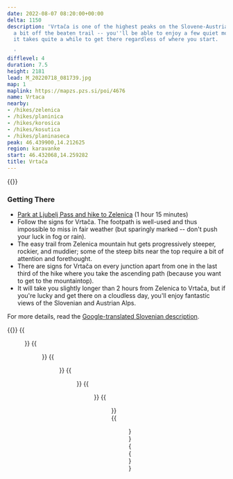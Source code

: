 ```yaml
---
date: 2022-08-07 08:20:00+00:00
delta: 1150
description: 'Vrtača is one of the highest peaks on the Slovene-Austrian border. It''s
  a bit off the beaten trail -- you''ll be able to enjoy a few quiet moments, but
  it takes quite a while to get there regardless of where you start.

  '
difflevel: 4
duration: 7.5
height: 2181
lead: M_20220718_081739.jpg
map: 1
maplink: https://mapzs.pzs.si/poi/4676
name: Vrtaca
nearby:
- /hikes/zelenica
- /hikes/planinica
- /hikes/korosica
- /hikes/kosutica
- /hikes/planinaseca
peak: 46.439900,14.212625
region: karavanke
start: 46.432068,14.259282
title: Vrtača
---
```

{{<hike-details description="yes">}}

### Getting There

* [Park at Ljubelj Pass and hike to Zelenica](../zelenica) (1 hour 15 minutes)
* Follow the signs for Vrtača. The footpath is well-used and thus impossible to miss in fair weather (but sparingly marked -- don't push your luck in fog or rain).
* The easy trail from Zelenica mountain hut gets progressively steeper, rockier, and muddier; some of the steep bits near the top require a bit of attention and forethought.
* There are signs for Vrtača on every junction apart from one in the last third of the hike where you take the ascending path (because you want to get to the mountaintop).
* It will take you slightly longer than 2 hours from Zelenica to Vrtača, but if you're lucky and get there on a cloudless day, you'll enjoy fantastic views of the Slovenian and Austrian Alps.

For more details, read the [Google-translated Slovenian description](https://sloveniahiking-rocks.translate.goog/hikes/vrtaca/?_x_tr_sl=sl&_x_tr_tl=en&_x_tr_hl=en-US).

{{<gallery>}}
{{<figure src="M_20220718_081115.jpg">}}
{{<figure src="M_20220718_091057.jpg">}}
{{<figure src="M_20220718_092830.jpg">}}
{{<figure src="M_20220718_092833.jpg">}}
{{<figure src="M_20220718_095555.jpg">}}
{{<figure src="M_20220718_101058.jpg">}}
{{<figure src="M_20220718_101157.jpg">}}
{{</gallery>}}

